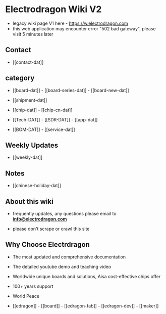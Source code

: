 
# Electrodragon Wiki V2 

- legacy wiki page V1 here - https://w.electrodragon.com
- this web application may encounter error "502 bad gateway", please visit 5 minutes later


## Contact 

- [[contact-dat]] 

## category 

- [[board-dat]] - [[board-series-dat]] - [[board-new-dat]]

- [[shipment-dat]]

- [[chip-dat]] - [[chip-cn-dat]]
  
- [[Tech-DAT]] - [[SDK-DAT]] - [[app-dat]]
  
- [[BOM-DAT]] - [[service-dat]]

## Weekly Updates 

- [[weekly-dat]]

## Notes 

- [[chinese-holiday-dat]]

## About this wiki 

- frequently updates, any questions please email to **info@electrodragon.com**

- please don't scrape or crawl this site



## Why Choose Electrdragon 

- The most updated and comprehensive documentation 
- The detailed youtube demo and teaching video 
- Worldwide unique boards and solutions, Aisa cost-effective chips offer 
- 100+ years support
- World Peace


- [[edragon]] - [[board]] - [[edragon-fab]] - [[edragon-dev]] - [[maker]]